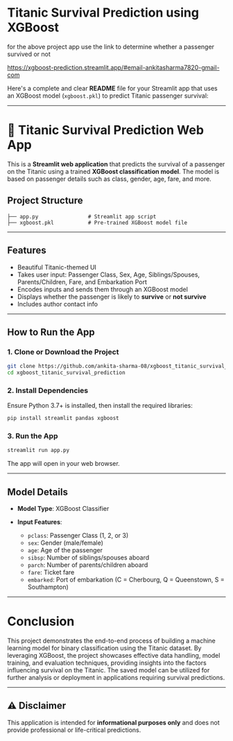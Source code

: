 # Titanic Survival Prediction using XGBoost
for the above project app use the link to determine whether a passenger survived or not 

https://xgboost-prediction.streamlit.app/#email-ankitasharma7820-gmail-com

Here's a complete and clear **README** file for your Streamlit app that uses an XGBoost model (`xgboost.pkl`) to predict Titanic passenger survival:

---

# 🚢 Titanic Survival Prediction Web App

This is a **Streamlit web application** that predicts the survival of a passenger on the Titanic using a trained **XGBoost classification model**. The model is based on passenger details such as class, gender, age, fare, and more.

##  Project Structure

```
├── app.py                # Streamlit app script
├── xgboost.pkl           # Pre-trained XGBoost model file
```

---

##  Features

* Beautiful Titanic-themed UI
* Takes user input: Passenger Class, Sex, Age, Siblings/Spouses, Parents/Children, Fare, and Embarkation Port
* Encodes inputs and sends them through an XGBoost model
* Displays whether the passenger is likely to **survive** or **not survive**
* Includes author contact info

---

##  How to Run the App

### 1. Clone or Download the Project

```bash
git clone https://github.com/ankita-sharma-08/xgboost_titanic_survival_prediction.git
cd xgboost_titanic_survival_prediction
```

### 2. Install Dependencies

Ensure Python 3.7+ is installed, then install the required libraries:

```bash
pip install streamlit pandas xgboost
```

### 3. Run the App

```bash
streamlit run app.py
```

The app will open in your web browser.

---

##  Model Details

* **Model Type**: XGBoost Classifier
* **Input Features**:

  * `pclass`: Passenger Class (1, 2, or 3)
  * `sex`: Gender (male/female)
  * `age`: Age of the passenger
  * `sibsp`: Number of siblings/spouses aboard
  * `parch`: Number of parents/children aboard
  * `fare`: Ticket fare
  * `embarked`: Port of embarkation (C = Cherbourg, Q = Queenstown, S = Southampton)

---

# Conclusion
This project demonstrates the end-to-end process of building a machine learning model for binary classification using the Titanic dataset. By leveraging XGBoost, the project showcases effective data handling, model training, and evaluation techniques, providing insights into the factors influencing survival on the Titanic. The saved model can be utilized for further analysis or deployment in applications requiring survival predictions.

---

## ⚠️ Disclaimer

This application is intended for **informational purposes only** and does not provide professional or life-critical predictions.
